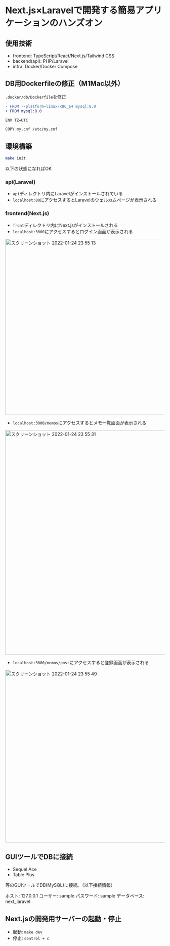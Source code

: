 # Next.js×Laravelで開発する簡易アプリケーションのハンズオン

## 使用技術

- frontend: TypeScript/React/Next.js/Tailwind CSS
- backend(api): PHP/Laravel
- infra: Docker/Docker Compose

## DB用Dockerfileの修正（M1Mac以外）

`.docker/db/Dockerfile`を修正

```diff
- FROM --platform=linux/x86_64 mysql:8.0
+ FROM mysql:8.0

ENV TZ=UTC

COPY my.cnf /etc/my.cnf
```

## 環境構築

```sh
make init
```

以下の状態になればOK

### api(Laravel)

- `api`ディレクトリ内にLaravelがインストールされている
- `localhost:80`にアクセスするとLaravelのウェルカムページが表示される

### frontend(Next.js)

- `front`ディレクトリ内にNext.jsがインストールされる
- `localhost:3000`にアクセスするとログイン画面が表示される

<img width="557" alt="スクリーンショット 2022-01-24 23 55 13" src="https://user-images.githubusercontent.com/58982088/150806401-cef92bc1-633c-4bbc-943b-a08e17e0c800.png">

- `localhost:3000/memos`にアクセスするとメモ一覧画面が表示される

<img width="710" alt="スクリーンショット 2022-01-24 23 55 31" src="https://user-images.githubusercontent.com/58982088/150806412-1b101330-dd62-4bf9-9fa0-2bbc8c1e7d15.png">

- `localhost:3000/memos/post`にアクセスすると登録画面が表示される

<img width="546" alt="スクリーンショット 2022-01-24 23 55 49" src="https://user-images.githubusercontent.com/58982088/150806422-2466d8f6-9acd-4b93-bac6-63f56a1d28ef.png">

## GUIツールでDBに接続

- Sequel Ace
- Table Plus

等のGUIツールでDB(MySQL)に接続。（以下接続情報）

ホスト: 127.0.0.1
ユーザー: sample
パスワード: sample
データベース: next_laravel

## Next.jsの開発用サーバーの起動・停止

- 起動: `make dev`
- 停止: `control + c`

